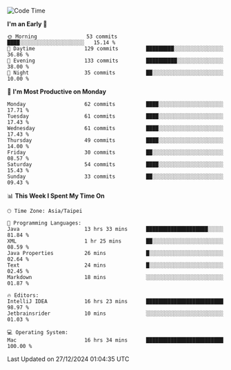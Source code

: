 <!--START_SECTION:waka-->
![Code Time](http://img.shields.io/badge/Code%20Time-1%2C558%20hrs%2021%20mins-blue)

**I'm an Early 🐤** 

```text
🌞 Morning                53 commits          ████░░░░░░░░░░░░░░░░░░░░░   15.14 % 
🌆 Daytime                129 commits         █████████░░░░░░░░░░░░░░░░   36.86 % 
🌃 Evening                133 commits         ██████████░░░░░░░░░░░░░░░   38.00 % 
🌙 Night                  35 commits          ██░░░░░░░░░░░░░░░░░░░░░░░   10.00 % 
```
📅 **I'm Most Productive on Monday** 

```text
Monday                   62 commits          ████░░░░░░░░░░░░░░░░░░░░░   17.71 % 
Tuesday                  61 commits          ████░░░░░░░░░░░░░░░░░░░░░   17.43 % 
Wednesday                61 commits          ████░░░░░░░░░░░░░░░░░░░░░   17.43 % 
Thursday                 49 commits          ████░░░░░░░░░░░░░░░░░░░░░   14.00 % 
Friday                   30 commits          ██░░░░░░░░░░░░░░░░░░░░░░░   08.57 % 
Saturday                 54 commits          ████░░░░░░░░░░░░░░░░░░░░░   15.43 % 
Sunday                   33 commits          ██░░░░░░░░░░░░░░░░░░░░░░░   09.43 % 
```


📊 **This Week I Spent My Time On** 

```text
🕑︎ Time Zone: Asia/Taipei

💬 Programming Languages: 
Java                     13 hrs 33 mins      ████████████████████░░░░░   81.84 % 
XML                      1 hr 25 mins        ██░░░░░░░░░░░░░░░░░░░░░░░   08.59 % 
Java Properties          26 mins             █░░░░░░░░░░░░░░░░░░░░░░░░   02.64 % 
Text                     24 mins             █░░░░░░░░░░░░░░░░░░░░░░░░   02.45 % 
Markdown                 18 mins             ░░░░░░░░░░░░░░░░░░░░░░░░░   01.87 % 

🔥 Editors: 
IntelliJ IDEA            16 hrs 23 mins      █████████████████████████   98.97 % 
Jetbrainsrider           10 mins             ░░░░░░░░░░░░░░░░░░░░░░░░░   01.03 % 

💻 Operating System: 
Mac                      16 hrs 34 mins      █████████████████████████   100.00 % 
```


 Last Updated on 27/12/2024 01:04:35 UTC
<!--END_SECTION:waka-->
